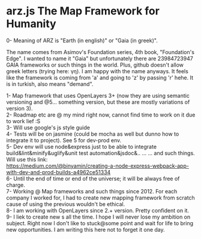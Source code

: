# arz.js The Map Framework for Humanity
0- Meaning of ARZ is "Earth (in english)" or "Gaia (in greek)".
  
The name comes from Asimov's Foundation series, 4th book, "Foundation's Edge". I wanted to name it "Gaia" but unfortunately there are 23984723947 GAIA frameworks or such things in the world. Plus, github doesn't allow greek letters (trying here: γη). I am happy with the name anyways. It feels like the framework is coming from 'a' and going to 'z' by passing 'r' hehe. It is in turkish, also means "demand". 

1- Map framework that uses OpenLayers 3+ (now they are using semantic versioning and @5... something version, but these are mostly variations of version 3).  
2- Roadmap etc are @ my mind right now, cannot find time to work on it due to work lief :S  
3- Will use google's js style guide  
4- Tests will be on jasmine (could be mocha as well but dunno how to integrate it to project). See 5 for dev-prod env.  
5- Dev env will use node&express just to be able to integrate build&lint&minify&uglify&unit test automation&jsdoc&.. ... ... and such things. Will use this link:   
https://medium.com/@binyamin/creating-a-node-express-webpack-app-with-dev-and-prod-builds-a4962ce51334  
6- Until the end of time or end of the universe; it will be always free of charge.  
7- Working @ Map frameworks and such things since 2012. For each company I worked for, I had to create new mapping framework from scratch cause of using the previous wouldn't be ethical.   
8- I am working with OpenLayers since 2.+ version. Pretty confident on it.  
9- I liek to create new s all the time. I hope I will never lose my ambition on subject. Right now I don't like to stuck@some point and wait for life to bring new opportunities. I am writing this here not to forget it one day.   

